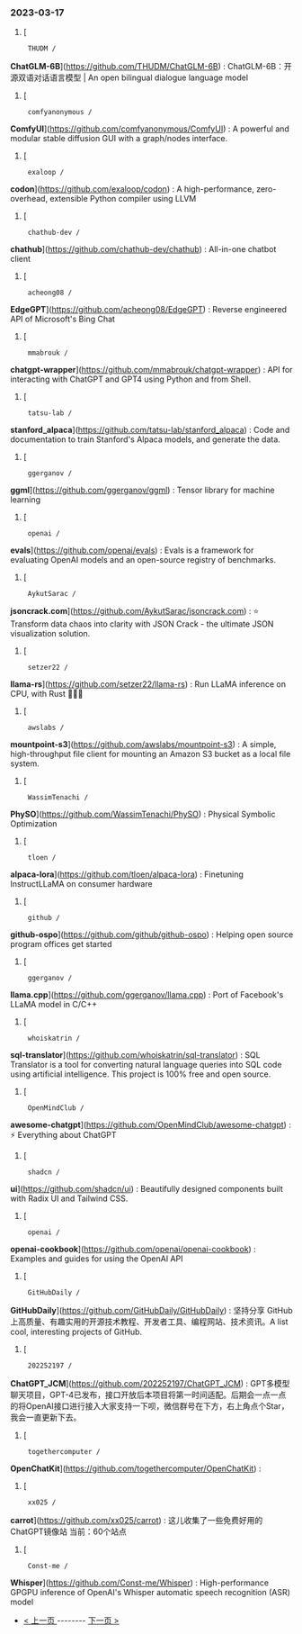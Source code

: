 ### 2023-03-17 
1. [
    

        THUDM /
**ChatGLM-6B**](https://github.com/THUDM/ChatGLM-6B) : ChatGLM-6B：开源双语对话语言模型 | An open bilingual dialogue language model
1. [
    

        comfyanonymous /
**ComfyUI**](https://github.com/comfyanonymous/ComfyUI) : A powerful and modular stable diffusion GUI with a graph/nodes interface.
1. [
    

        exaloop /
**codon**](https://github.com/exaloop/codon) : A high-performance, zero-overhead, extensible Python compiler using LLVM
1. [
    

        chathub-dev /
**chathub**](https://github.com/chathub-dev/chathub) : All-in-one chatbot client
1. [
    

        acheong08 /
**EdgeGPT**](https://github.com/acheong08/EdgeGPT) : Reverse engineered API of Microsoft's Bing Chat
1. [
    

        mmabrouk /
**chatgpt-wrapper**](https://github.com/mmabrouk/chatgpt-wrapper) : API for interacting with ChatGPT and GPT4 using Python and from Shell.
1. [
    

        tatsu-lab /
**stanford_alpaca**](https://github.com/tatsu-lab/stanford_alpaca) : Code and documentation to train Stanford's Alpaca models, and generate the data.
1. [
    

        ggerganov /
**ggml**](https://github.com/ggerganov/ggml) : Tensor library for machine learning
1. [
    

        openai /
**evals**](https://github.com/openai/evals) : Evals is a framework for evaluating OpenAI models and an open-source registry of benchmarks.
1. [
    

        AykutSarac /
**jsoncrack.com**](https://github.com/AykutSarac/jsoncrack.com) : ⭐️ Transform data chaos into clarity with JSON Crack - the ultimate JSON visualization solution.
1. [
    

        setzer22 /
**llama-rs**](https://github.com/setzer22/llama-rs) : Run LLaMA inference on CPU, with Rust 🦀🚀🦙
1. [
    

        awslabs /
**mountpoint-s3**](https://github.com/awslabs/mountpoint-s3) : A simple, high-throughput file client for mounting an Amazon S3 bucket as a local file system.
1. [
    

        WassimTenachi /
**PhySO**](https://github.com/WassimTenachi/PhySO) : Physical Symbolic Optimization
1. [
    

        tloen /
**alpaca-lora**](https://github.com/tloen/alpaca-lora) : Finetuning InstructLLaMA on consumer hardware
1. [
    

        github /
**github-ospo**](https://github.com/github/github-ospo) : Helping open source program offices get started
1. [
    

        ggerganov /
**llama.cpp**](https://github.com/ggerganov/llama.cpp) : Port of Facebook's LLaMA model in C/C++
1. [
    

        whoiskatrin /
**sql-translator**](https://github.com/whoiskatrin/sql-translator) : SQL Translator is a tool for converting natural language queries into SQL code using artificial intelligence. This project is 100% free and open source.
1. [
    

        OpenMindClub /
**awesome-chatgpt**](https://github.com/OpenMindClub/awesome-chatgpt) : ⚡ Everything about ChatGPT
1. [
    

        shadcn /
**ui**](https://github.com/shadcn/ui) : Beautifully designed components built with Radix UI and Tailwind CSS.
1. [
    

        openai /
**openai-cookbook**](https://github.com/openai/openai-cookbook) : Examples and guides for using the OpenAI API
1. [
    

        GitHubDaily /
**GitHubDaily**](https://github.com/GitHubDaily/GitHubDaily) : 坚持分享 GitHub 上高质量、有趣实用的开源技术教程、开发者工具、编程网站、技术资讯。A list cool, interesting projects of GitHub.
1. [
    

        202252197 /
**ChatGPT_JCM**](https://github.com/202252197/ChatGPT_JCM) : GPT多模型聊天项目，GPT-4已发布，接口开放后本项目将第一时间适配。后期会一点一点的将OpenAI接口进行接入大家支持一下呗，微信群号在下方，右上角点个Star，我会一直更新下去。
1. [
    

        togethercomputer /
**OpenChatKit**](https://github.com/togethercomputer/OpenChatKit) : 
1. [
    

        xx025 /
**carrot**](https://github.com/xx025/carrot) : 这儿收集了一些免费好用的ChatGPT镜像站 当前：60个站点
1. [
    

        Const-me /
**Whisper**](https://github.com/Const-me/Whisper) : High-performance GPGPU inference of OpenAI's Whisper automatic speech recognition (ASR) model 

- [ < 上一页 ](https://github.com/able8/github-trending-daily-record/blob/master/2023-03-16.md) -------- [ 下一页 > ](https://github.com/able8/github-trending-daily-record/blob/master/2023-03-18.md)